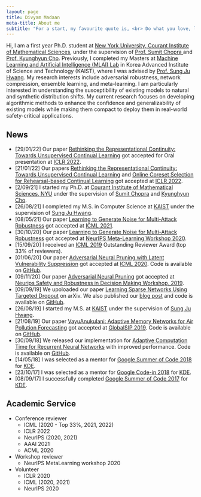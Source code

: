 ```yaml
---
layout: page
title: Divyam Madaan
meta-title: About me
subtitle: "For a start, my favourite quote is, <br> Do what you love, love what you do."
---
```


<div id="aboutme-section">

<p class="about-text">
Hi, I am a first year Ph.D. student at <a target="_blank" href="https://cims.nyu.edu/dynamic/"> New York University, Courant Institute of Mathematical Sciences</a>, under the supervision of <a target="_blank" href="https://www.spchopra.org"> Prof. Sumit Chopra </a> and <a target="_blank" href="https://kyunghyuncho.me"> Prof. Kyunghyun Cho</a>. Previously, I completed my Masters at <a target="_blank" href="https://www.mlai-kaist.com/"> Machine Learning and Artificial Intelligence (MLAI) Lab</a> 
in Korea Advanced Institute of Science and Technology (KAIST), where I was advised by <a target="_blank" href="http://www.sungjuhwang.com/"> Prof. Sung Ju Hwang</a>.
My research interests include adversarial robustness, network compression, ensemble learning, and meta-learning. I am particularly interested in understanding the 
susceptibility of existing models to natural and synthetic distribution shifts. My current research focuses on developing algorithmic methods to enhance the 
confidence and generalizability of existing models while making them compact to deploy them in real-world safety-critical applications.
</p>
</div>

## News
- [29/01/22] Our paper [Rethinking the Representational Continuity: Towards Unsupervised Continual Learning](https://openreview.net/forum?id=9Hrka5PA7LW) got accepted for Oral presentation at [ICLR 2022](https://iclr.cc/).
- [21/01/22] Our papers [Rethinking the Representational Continuity: Towards Unsupervised Continual Learning](https://openreview.net/forum?id=9Hrka5PA7LW) and [Online Coreset Selection for Rehearsal-based Continual Learning](https://openreview.net/forum?id=f9D-5WNG4Nv) got accepted at [ICLR 2022](https://iclr.cc/).
- [2/09/21] I started my Ph.D. at [Courant Institute of Mathematical Sciences, NYU](https://cims.nyu.edu/dynamic/) under the supervision of [Sumit Chopra](https://www.spchopra.org) and [Kyunghyun Cho](https://kyunghyuncho.me).
- [26/08/21] I completed my M.S. in Computer Science at [KAIST](https://www.kaist.ac.kr/kr/) under the supervision of [Sung Ju Hwang](http://www.sungjuhwang.com/).
- [08/05/21] Our paper [Learning to Generate Noise for Multi-Attack Robustness](https://arxiv.org/pdf/2006.12135.pdf) got accepted at [ICML 2021](https://icml.cc/).
- [30/10/20] Our paper [Learning to Generate Noise for Multi-Attack Robustness](https://arxiv.org/pdf/2006.12135.pdf) got accepted at [NeurIPS Meta-Learning Workshop 2020](https://meta-learn.github.io/2020/).
- [15/09/20] I received an [ICML 2019](https://icml.cc/Conferences/2020/Reviewers) Outstanding Reviewer Award (top 33% of reviewers). 
- [01/06/20] Our paper [Adversarial Neural Pruning with Latent Vulnerability Suppression](https://arxiv.org/pdf/1908.04355.pdf) got accepted at [ICML 2020](https://icml.cc/Conferences/2020). Code is available on [GitHub](https://github.com/divyam3897/ANP_VS).
- [09/11/20] Our paper [Adversarial Neural Pruning](https://drive.google.com/file/d/0B3mY6u_lryzdWVpLckNsZF9jdDFidkY3Yk9zWU9vNDR4RXdB/view) got accepted at [Neurips Safety and Robustness in Decision Making Workshop, 2019](https://sites.google.com/view/neurips19-safe-robust-workshop).
- [09/09/19] We upoloaded our paper [Learning Sparse Networks Using Targeted Dropout](https://arxiv.org/abs/1905.13678v5) on arXiv. We also published our [blog post](https://for.ai/blog/targeted-dropout/) and code is available on [GitHub](https://github.com/for-ai/Targeted-Dropout).
- [26/08/19] I started my M.S. at [KAIST](https://www.kaist.ac.kr/kr/) under the supervision of [Sung Ju Hwang](http://www.sungjuhwang.com/).
- [21/08/19] Our paper [VayuAnukulani: Adaptive Memory Networks for Air Pollution Forecasting](https://ieeexplore.ieee.org/document/8969343) got accepted at [GlobalSIP 2019](http://2019.ieeeglobalsip.org/). Code is available on [GitHub](https://github.com/divyam3897/VayuAnukulani/).
- [30/09/18] We released our implementation for [Adaptive Computation Time for Recurrent Neural Networks](https://arxiv.org/abs/1603.08983) with improved performance. Code is available on [GitHub](https://github.com/for-ai/ACT).
- [14/05/18] I was selected as a mentor for [Google Summer of Code 2018](https://summerofcode.withgoogle.com/) for [KDE](https://kde.org/).
- [23/10/17] I was selected as a mentor for [Google Code-in 2018](https://codein.withgoogle.com/archive/) for [KDE](https://kde.org/).
- [08/09/17] I successfully completed [Google Summer of Code 2017](https://summerofcode.withgoogle.com/archive/2017/projects/6567073446625280/) for [KDE](https://kde.org/).

## Academic Service
- Conference reviewer
  - ICML (2020 - Top 33%, 2021, 2022)
  - ICLR 2022
  - NeurIPS (2020, 2021)
  - AAAI 2021
  - ACML 2020
- Workshop reviewer
  - NeurIPS MetaLearning workshop 2020
- Volunteer
  - ICLR 2020
  - ICML (2020, 2021)
  - NeurIPS 2020
